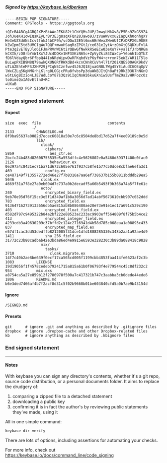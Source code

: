 ##### Signed by https://keybase.io/dberkom
```
-----BEGIN PGP SIGNATURE-----
Comment: GPGTools - https://gpgtools.org

iQIcBAABCgAGBQJXPzBkAAoJEKU82t1CbYQMsJUP/2mwyLMkXv8/P5Rs9ZkGS9Z4
JohJueKH1owIQsKEyLrBr3EJgUsqXFQn28Jawo9J/zVuWWVxxu2IapQXh0onhgXY
He3eUZSdANsIcvtfnkJ4bCF9h/vsOGw33E5l6mx6EnWexZHeAUfCPzDRPXGL9UEE
kZwIpmE5td3UMCIgWu7QQF+mwuHSaqRzZPGtJ/ce631eIytA+zObXtQSQDXuFvlA
Pte3qivETByJlo61FJmPRVnWC6tirQBwGfNwkkRSeECw03eXuY7+yalIfJrbNRGm
kCXIk/zO8rbYmW1XxYJUc4DQKv1HF3XKiN6Sc+ZpVyZki84IWxCp+Y6oAh1bQTbZ
fD6lVdayQbr6FfbpQ44IoNReWipwDwRFKqbdVzP6yfW4+c+rxn75eWZ/AR11T5lo
BuLwpPXIB9M8Q79awkQXUNGRfRWXdBd+kcnCNnRCuVh4l71Y20iXQES0OAGK9kdV
uTLAZEhteMFSJXHP29jPIqNSCznfwv4SJ6JQ18juaGNBL7Wg4SYEiAudCGOEqOpV
lWxCZLq5KgNMGrhLKlrg0LOGjcPRu8fvbsPp3daWkBJItQh8aPt9RkZ03U7hNGnQ
wStLGgBIzio4LJE7WdLcoY87s3Qz9iIqCNoW26kuGXniwSUsfTmZ9aZvHRFozc0z
to0imsQoIA0vEtlnU+RC
=UXaB
-----END PGP SIGNATURE-----

```

<!-- END SIGNATURES -->

### Begin signed statement 

#### Expect

```
size  exec  file                              contents                                                        
            ./                                                                                                
2133          CHANGELOG.md                    8f9ba95637a0082d7ecec60818a50e7c6c8504de8bd17d62a7f4ee09189c0e5d
              lib/                                                                                            
                cloak/                                                                                        
                  ciphers/                                                                                    
5869                aes_ctr.ex                2bcfc24b483d82608755535e5a553dffc4e5626802e0a5460d39371400e0fac0
2126                behaviour.ex              0e397a4c8431ec71ba71d672c605e761f937c58fe1b77c50dce8cbfae6efa3d1
469               config.ex                   ce487149f713557272ed46e27f7b8316a7aa6ef738637b155b0811bdddb29ea5
5646            cloak.ex                      4669f31a7f8e27a0eb604d7c737a0b2decadf5a66b5493f9b366a74a5f7fe61c
                ecto/                                                                                         
240               encrypted_binary_field.ex   9eb70e95d76f15cc3e5f1d349af1b8a3056d7ad14abf5673610cbb907c652ddd
783               encrypted_field.ex          913647162739133656db5ae815ab8b086480ae20e73e91e1ec17a691c529c190
403               encrypted_float_field.ex    d582d797c9495322b84a2bf222e88523ac233ac9903eff564809f8f75b5b4ce2
413               encrypted_integer_field.ex  4233cdb3a49630209c37bffd2c124c2716941d4b58d785c068eaa1a08893c433
837               encrypted_map_field.ex      e57df1cac3dd53dedffb8212005f31dce1dfd1888285330c348b2aa1a92ae4d9
1411              sha_256_field.ex            31772c23b80cadbab42e3bda86ed4e9915e6593e328230c3b89da088418c9828
                mix/                                                                                          
                  tasks/                                                                                      
3710                cloak.migrate.ex          14f7c40b2ae8be639f0ecf17ca565cd005f1199cbb4853faa414fe6623af2c3b
1083          LICENSE                         19d19056f1f4578cedeb79241715a815a61b0f06793f4e779544c45c8df232c2
954           mix.exs                         a8754ca5a27e859b12f2786978f500a7c417321b747c3aabba3cb0dede44ede6
1806          README.md                       b6e3ded7466af4b7f2acf8d31c5f02b9668b01be603840cfd5a0b7ae9b43154d
```

#### Ignore

```
/SIGNED.md
```

#### Presets

```
git      # ignore .git and anything as described by .gitignore files
dropbox  # ignore .dropbox-cache and other Dropbox-related files    
kb       # ignore anything as described by .kbignore files          
```

<!-- summarize version = 0.0.9 -->

### End signed statement

<hr>

#### Notes

With keybase you can sign any directory's contents, whether it's a git repo,
source code distribution, or a personal documents folder. It aims to replace the drudgery of:

  1. comparing a zipped file to a detached statement
  2. downloading a public key
  3. confirming it is in fact the author's by reviewing public statements they've made, using it

All in one simple command:

```bash
keybase dir verify
```

There are lots of options, including assertions for automating your checks.

For more info, check out https://keybase.io/docs/command_line/code_signing